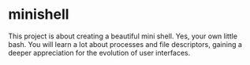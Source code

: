 # minishell
This project is about creating a beautiful mini shell. Yes, your own little bash. You will learn a lot about processes and file descriptors, gaining a deeper appreciation for the evolution of user interfaces.

 <!-- still reachable: 204,174 bytes in 221 blocks -->